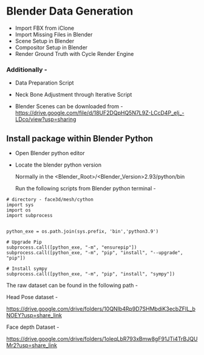 # Blender Data Generation
* Import FBX from iClone
* Import Missing Files in Blender
* Scene Setup in Blender
* Compositor Setup in Blender
* Render Ground Truth with Cycle Render Engine

###  Additionally - #
* Data Preparation Script
* Neck Bone Adjustment through Iterative Script

* Blender Scenes can be downloaded from - 
https://drive.google.com/file/d/18UF2DQpHQ5N7L9Z-LCcD4P_elj_-LDco/view?usp=sharing


## Install package within Blender Python

* Open Blender python editor
* Locate the blender python version 
  
  Normally in the <Blender_Root>/<Blender_Version>2.93/python/bin
  
  Run the following scripts from Blender python terminal - 

```shell
# directory - face3d/mesh/cython
import sys 
import os 
import subprocess 
  

python_exe = os.path.join(sys.prefix, 'bin','python3.9')

# Upgrade Pip
subprocess.call([python_exe, "-m", "ensurepip"]) 
subprocess.call([python_exe, "-m", "pip", "install", "--upgrade", "pip"]) 

# Install sympy
subprocess.call([python_exe, "-m", "pip", "install", "sympy"]) 

```

The raw dataset can be found in the following path - 

[//]:  # ( 3D full body model - )

[//]:  # ( https://drive.google.com/drive/folders/177Xem5rLg7GYRn6IDwWMwZtBgr57OrtB?usp=share_link )

Head Pose dataset - 

https://drive.google.com/drive/folders/10QNIb4Rp9D7SHMbdiK3ecbZFIL_bNOEY?usp=share_link

Face depth Dataset - 

https://drive.google.com/drive/folders/1oleqLbR793xBmw8gF91JTi4TrBJQUMr2?usp=share_link


[//]: # (## Dataset)

[//]: # (We have released the dataset for the 3D models - )

[//]: # ()
[//]: # (https://ieee-dataport.org/documents/c3i-synthetic-human-dataset)

[//]: # (## Citation)

[//]: # (If you find our work useful to your research, please consider citing:)

[//]: # (```)

[//]: # (@data{f6zx-bf29-22,)

[//]: # (doi = {10.21227/f6zx-bf29},)

[//]: # (url = {https://dx.doi.org/10.21227/f6zx-bf29},)

[//]: # (author = {Basak, Shubhajit and Khan, Faisal and Javidnia, Hossein and McDonnell, Rachel and Schukat, Michael and Corcoran, Peter},)

[//]: # (publisher = {IEEE Dataport},)

[//]: # (title = {C3I SYNTHETIC HUMAN DATASET},)

[//]: # (year = {2022} })

[//]: # ()
[//]: # (```)
